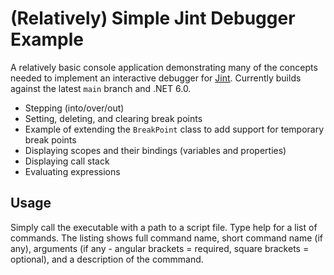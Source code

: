 (Relatively) Simple Jint Debugger Example
=========================================
A relatively basic console application demonstrating many of the concepts needed to implement an interactive debugger for [Jint](https://github.com/sebastienros/jint). Currently builds against the latest `main` branch and .NET 6.0.

* Stepping (into/over/out)
* Setting, deleting, and clearing break points
* Example of extending the `BreakPoint` class to add support for temporary break points
* Displaying scopes and their bindings (variables and properties)
* Displaying call stack
* Evaluating expressions

Usage
-----
Simply call the executable with a path to a script file. Type help for a list of commands. The listing shows full command name, short command name (if any), arguments (if any - angular brackets = required, square brackets = optional), and a description of the commmand.
